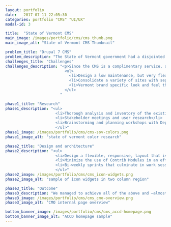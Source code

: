 ```yaml
---
layout: portfolio
date:   2017-07-11 22:05:30
categories: portfolio "CMS" "UI/UX"
modal-id: 3

title:  "State of Vermont CMS"
main_image: /images/portfolio/cms/cms_thumb.png
main_image_alt: "State of Vermont CMS Thumbnail"

problem_title: "Drupal 7 CMS"
problem_description: "The State of Vermont government had a disjointed web presence with about 50 websites in a variety of Drupal 6 and 7 CMS systems. In an effort to strengthen the Vermont state's brand, and consolidate the sites in one system powered by one theme, we undertook a big CMS migration project. I designed and developed a Drupal 7 CMS system in close collaboration with the state's Chief Marketing Officer (CMO)."
challenges_title: "Challenges"
challenges_description: "<p>Since the CMS is a complimentary service, and there is no budget allocation for the state's web presence, keeping cost low was crucial.</p>
                          <ul>
                            <li>Design a low maintenance, but very flexible, system without knowing actual content</li>
                            <li>Consolidate a variety of sites with separate feature sets and designs into one unified system</li>
                            <li>Vermont brand specific look and feel that works for a variety of audiences. Allow for individual branding and functional flexibility</li>
                          </ul>
                        "

phase1_title: "Research"
phase1_description: "<ul>
                      <li>Thorough analysis and inventory of the existing sites and their functionality</li>
                      <li>Stakeholder meetings and user research</li>
                      <li>Brainstorming and planning workshops with Department of Innovation & Information (DII) and CMO</li>
                      </ul>"
phase1_image: /images/portfolio/cms/cms-sov-colors.png
phase1_image_alt: "state of vermont color research"

phase2_title: "Design and architecture"
phase2_description: "<ul>
                      <li>Design a flexible, responsive, layout that is extensively customizable through the use of Regions, Blocks, Views, and Widgets</li>
                      <li>Minimize the use of Contrib Modules in an effort to reduce maintenance and support. Maximize the built-in functionality of Drupal Core</li>
                      <li>Bi-weekly sprints that culminate in work sessions with CMO to allow for quick iteration</li>
                      </ul>"
phase2_image: /images/portfolio/cms/cms_icon-widgets.png
phase2_image_alt: "sample of icon widgets in two column region"

phase3_title: "Outcome"
phase3_description: "We managed to achieve all of the above and —almost— kept project hours within the allocated budget. The new template was very well received and adoption rates for the CMS grew exponentially. Two years later, all Drupal 6 sites had been migrated and the total number of sites had grown to over 100. Today, the system serves tens of thousands of visitors monthly and saves the State of Vermont an estimated $1,000,000 annually."
phase3_image: /images/portfolio/cms/cms_cmo-overview.png
phase3_image_alt: "CMO internal page overview"

bottom_banner_image: /images/portfolio/cms/cms_accd-homepage.png
bottom_banner_image_alt: "ACCD homepage sample"
---
```


